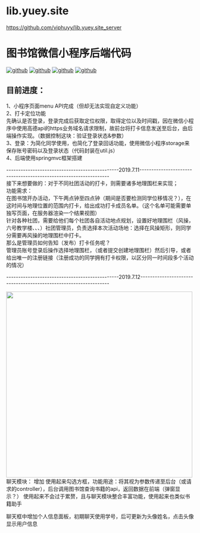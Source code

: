 # lib.yuey.site
https://github.com/viphuyy/lib.yuey.site_server
# 图书馆微信小程序后端代码

[![github](https://img.shields.io/badge/-spring-brightgreen.svg)](https://github.com/viphuyy/Just-for-fun-just-do-it-service)
[![github](https://img.shields.io/badge/-springmvc-green.svg)](https://github.com/viphuyy/Just-for-fun-just-do-it-service)
[![github](https://img.shields.io/badge/-mybatis-blue.svg)](https://github.com/viphuyy/Just-for-fun-just-do-it-service)
[![github](https://img.shields.io/badge/updated-today-brightgreen.svg)](https://github.com/viphuyy/Just-for-fun-just-do-it-service)
## 目前进度：
1、小程序页面menu API完成（但却无法实现自定义功能）  
2、打卡定位功能  
先确认是否登录，登录完成后获取定位权限，取得定位以及时间戳，因在微信小程序中使用高德api的https业务域名请求限制，故前台将打卡信息发送至后台，由后端操作实现。（数据控制这块：验证登录状态&参数）  
3、登录：为简化同学使用，也简化了登录回话功能，使用微信小程序storage来保存账号密码以及登录状态（代码封装在util.js）  
4、后端使用springmvc框架搭建

-----------------------------------------------2019.7.11-----------------------------------------------------------------  
接下来想要做的：对于不同社团活动的打卡，则需要诸多地理围栏来实现；  
功能需求：  
在图书馆开办活动，下午两点钟至四点钟（期间是否要检测同学位移情况？），在这时间与地理位置的范围内打卡，给出成功打卡成员名单。（这个名单可能需要单独写页面，在服务器渲染一个结果视图）  
针对各种社团，需要给他们每个社团各自活动地点规划，设置好地理围栏（风操，六号教学楼、、、）社团管理员，负责选择本次活动场地：选择在风操矩形，则同学分需要再风操的地理围栏中打卡。  
那么是管理员如何告知（发布）打卡任务呢？  
管理员账号登录后操作选择地理围栏，（或者提交创建地理围栏）然后引导，或者给出唯一的注册链接（注册成功的同学拥有打卡权限，以区分同一时间段多个活动的情况）  

-----------------------------------------------2019.7.12-----------------------------------------------------------------   

<img src="http://yuey.site/wp-content/uploads/2019/07/X9JPH3LWF289B338ZEKS-e1562873784700.png" height="500">    
聊天模块：  
增加  
使用起来勾选方框，功能用途：将其视为参数传递至后台（或请求的controller），后台调用图书馆查询书籍的api，返回数据在前端（弹窗显示？）
使用起来不会过于累赘，且与聊天模块整合丰富功能，使用起来也类似书籍助手

聊天框中增加个人信息面板，初期聊天使用学号，后可更新为头像姓名，点击头像显示用户信息
